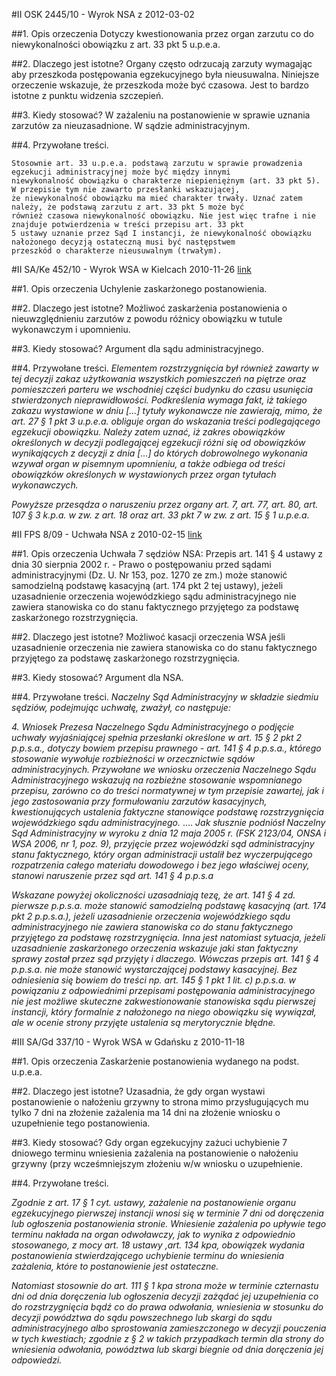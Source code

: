 #II OSK 2445/10 - Wyrok NSA z 2012-03-02

##1. Opis orzeczenia
Dotyczy kwestionowania przez organ zarzutu co do niewykonalności obowiązku z art. 33 pkt 5 u.p.e.a.

##2. Dlaczego jest istotne?
Organy często odrzucają zarzuty wymagając aby przeszkoda postępowania egzekucyjnego była nieusuwalna. Niniejsze orzeczenie wskazuje, że przeszkoda może być czasowa. Jest to bardzo istotne z punktu widzenia szczepień.

##3. Kiedy stosować?
W zażaleniu na postanowienie w sprawie uznania zarzutów za nieuzasadnione. W sądzie administracyjnym.

##4. Przywołane treści.
```
Stosownie art. 33 u.p.e.a. podstawą zarzutu w sprawie prowadzenia egzekucji administracyjnej może być między innymi
niewykonalność obowiązku o charakterze niepieniężnym (art. 33 pkt 5). W przepisie tym nie zawarto przesłanki wskazującej,
że niewykonalność obowiązku ma mieć charakter trwały. Uznać zatem należy, że podstawą zarzutu z art. 33 pkt 5 może być
również czasowa niewykonalność obowiązku. Nie jest więc trafne i nie znajduje potwierdzenia w treści przepisu art. 33 pkt
5 ustawy uznanie przez Sąd I instancji, że niewykonalność obowiązku nałożonego decyzją ostateczną musi być następstwem
przeszkód o charakterze nieusuwalnym (trwałym).
```

#II SA/Ke 452/10 - Wyrok WSA w Kielcach 2010-11-26
[link](http://orzeczenia.nsa.gov.pl/doc/3D38FD4F1B)

##1. Opis orzeczenia
Uchylenie zaskarżonego postanowienia.

##2. Dlaczego jest istotne?
Możliwoć zaskarżenia postanowienia o nieuwzględnieniu zarzutów z powodu różnicy obowiązku w tutule wykonawczym i upomnieniu.

##3. Kiedy stosować?
Argument dla sądu administracyjnego.

##4. Przywołane treści.
*Elementem rozstrzygnięcia był również zawarty w tej decyzji zakaz użytkowania wszystkich pomieszczeń na piętrze oraz pomieszczeń parteru we wschodniej części budynku do czasu usunięcia stwierdzonych nieprawidłowości. Podkreślenia wymaga fakt, iż takiego zakazu wystawione w dniu [...] tytuły wykonawcze nie zawierają, mimo, że art. 27 § 1 pkt 3 u.p.e.a. obliguje organ do wskazania treści podlegającego egzekucji obowiązku. Należy zatem uznać, iż zakres obowiązków określonych w decyzji podlegającej egzekucji różni się od obowiązków wynikających z decyzji z dnia [...] do których dobrowolnego wykonania wzywał organ w pisemnym upomnieniu, a także odbiega od treści obowiązków określonych w wystawionych przez organ tytułach wykonawczych.*

*Powyższe przesądza o naruszeniu przez organy art. 7, art. 77, art. 80, art. 107 § 3 k.p.a. w zw. z art. 18 oraz art. 33 pkt 7 w zw. z art. 15 § 1 u.p.e.a.*


#II FPS 8/09 - Uchwała NSA z 2010-02-15
[link](http://orzeczenia.nsa.gov.pl/doc/BBA28E1BF2)

##1. Opis orzeczenia
Uchwała  7 sędziów NSA: Przepis art. 141 § 4 ustawy z dnia 30 sierpnia 2002 r. - Prawo o postępowaniu przed sądami administracyjnymi (Dz. U. Nr 153, poz. 1270 ze zm.) może stanowić samodzielną podstawę kasacyjną (art. 174 pkt 2 tej ustawy), jeżeli uzasadnienie orzeczenia wojewódzkiego sądu administracyjnego nie zawiera stanowiska co do stanu faktycznego przyjętego za podstawę zaskarżonego rozstrzygnięcia.

##2. Dlaczego jest istotne?
Możliwoć kasacji orzeczenia WSA jeśli uzasadnienie orzeczenia nie zawiera stanowiska co do stanu faktycznego przyjętego za podstawę zaskarżonego rozstrzygnięcia.

##3. Kiedy stosować?
Argument dla NSA.

##4. Przywołane treści.
*Naczelny Sąd Administracyjny w składzie siedmiu sędziów, podejmując uchwałę, zważył, co następuje:*

*4. Wniosek Prezesa Naczelnego Sądu Administracyjnego o podjęcie uchwały wyjaśniającej spełnia przesłanki określone w art. 15 § 2 pkt 2 p.p.s.a., dotyczy bowiem przepisu prawnego - art. 141 § 4 p.p.s.a., którego stosowanie wywołuje rozbieżności w orzecznictwie sądów administracyjnych. Przywołane we wniosku orzeczenia Naczelnego Sądu Administracyjnego wskazują na rozbieżne stosowanie wspomnianego przepisu, zarówno co do treści normatywnej w tym przepisie zawartej, jak i jego zastosowania przy formułowaniu zarzutów kasacyjnych, kwestionujących ustalenia faktyczne stanowiące podstawę rozstrzygnięcia wojewódzkiego sądu administracyjnego.*
....
*Jak słusznie podniósł Naczelny Sąd Administracyjny w wyroku z dnia 12 maja 2005 r. (FSK 2123/04, ONSA i WSA 2006, nr 1, poz. 9), przyjęcie przez wojewódzki sąd administracyjny stanu faktycznego, który organ administracji ustalił bez wyczerpującego rozpatrzenia całego materiału dowodowego i bez jego właściwej oceny, stanowi naruszenie przez sąd art. 141 § 4 p.p.s.a*

*Wskazane powyżej okoliczności uzasadniają tezę, że art. 141 § 4 zd. pierwsze p.p.s.a. może stanowić samodzielną podstawę kasacyjną (art. 174 pkt 2 p.p.s.a.), jeżeli uzasadnienie orzeczenia wojewódzkiego sądu administracyjnego nie zawiera stanowiska co do stanu faktycznego przyjętego za podstawę rozstrzygnięcia. Inna jest natomiast sytuacja, jeżeli uzasadnienie zaskarżonego orzeczenia wskazuje jaki stan faktyczny sprawy został przez sąd przyjęty i dlaczego. Wówczas przepis art. 141 § 4 p.p.s.a. nie może stanowić wystarczającej podstawy kasacyjnej. Bez odniesienia się bowiem do treści np. art. 145 § 1 pkt 1 lit. c) p.p.s.a. w powiązaniu z odpowiednimi przepisami postępowania administracyjnego nie jest możliwe skuteczne zakwestionowanie stanowiska sądu pierwszej instancji, który formalnie z nałożonego na niego obowiązku się wywiązał, ale w ocenie strony przyjęte ustalenia są merytorycznie błędne.*

#III SA/Gd 337/10 - Wyrok WSA w Gdańsku z 2010-11-18

##1. Opis orzeczenia
Zaskarżenie postanowienia wydanego na podst. u.p.e.a. 

##2. Dlaczego jest istotne?
Uzasadnia, że gdy organ wystawi postanowienie o nałożeniu grzywny to strona mimo przysługujących mu tylko 7 dni na złożenie zażalenia ma 14 dni na złożenie wniosku o uzupełnienie tego postanowienia. 

##3. Kiedy stosować?
Gdy organ egzekucyjny zażuci uchybienie 7 dniowego terminu wniesienia zażalenia na postanowienie o nałożeniu grzywny (przy wcześmniejszym złożeniu w/w wniosku o uzupełnienie.

##4. Przywołane treści.

*Zgodnie z art. 17 § 1 cyt. ustawy, zażalenie na postanowienie organu egzekucyjnego pierwszej instancji wnosi się w terminie 7 dni od doręczenia lub ogłoszenia postanowienia stronie. Wniesienie zażalenia po upływie tego terminu nakłada na organ odwoławczy, jak to wynika z odpowiednio stosowanego, z mocy art. 18 ustawy ,art. 134 kpa, obowiązek wydania postanowienia stwierdzającego uchybienie terminu do wniesienia zażalenia, które to postanowienie jest ostateczne.*

*Natomiast stosownie do art. 111 § 1 kpa strona może w terminie czternastu dni od dnia doręczenia lub ogłoszenia decyzji zażądać jej uzupełnienia co do rozstrzygnięcia bądź co do prawa odwołania, wniesienia w stosunku do decyzji powództwa do sądu powszechnego lub skargi do sądu administracyjnego albo sprostowania zamieszczonego w decyzji pouczenia w tych kwestiach; zgodnie z § 2 w takich przypadkach termin dla strony do wniesienia odwołania, powództwa lub skargi biegnie od dnia doręczenia jej odpowiedzi.*
